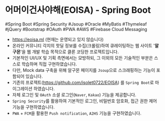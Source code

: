 # 어머이건사야해(EOISA) - Spring Boot

#Spring Boot #Spring Security #Jsoup #Oracle #MyBatis #Thymeleaf #jQuery #Bootstrap #OAuth #PWA #AWS #Firebase Cloud Messaging

* https://eoisa.ml (현재는 운영되고 있지 않습니다)
* 온라인 커뮤니티 각지의 핫딜 정보를 수집(크롤링)하여 큐레이팅하는 웹 사이트 '**알구몬**'을 웹 개발 학습 목적으로 클론 코딩한 프로젝트입니다.
* 기본적인 UI/UX 및 기획 측면에서는 모방하되, 그 이외의 모든 기술적인 부분은 스스로 학습하며 직접 구현하였습니다.
* 다만, Mock data 구축을 위해 알구몬 페이지를 `Jsoup`으로 스크래핑하는 기능이 포함되어 있습니다.
* 기존의 프로젝트(https://github.com/isolet0722/EOISA) 를 `Spring Boot`로 마이그레이션 하였습니다.
* 자체 로그인 및 `OAuth` 소셜 로그인(`Naver`, `Kakao`) 기능을 제공합니다.
* `Spring Security`를 활용하여 기본적인 로그인, 비밀번호 암호화, 접근 권한 제어 기능을 구현하였습니다.
* `PWA` + `FCM`을 활용한 `Push notification`, `A2HS` 기능을 구현하였습니다.
